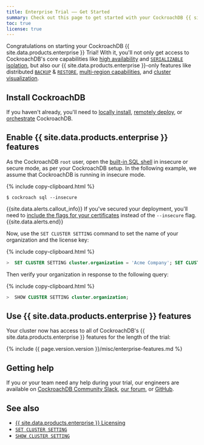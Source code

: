 ```yaml
---
title: Enterprise Trial –– Get Started
summary: Check out this page to get started with your CockroachDB {{ site.data.products.enterprise }} Trial
toc: true
license: true
---
```


Congratulations on starting your CockroachDB {{ site.data.products.enterprise }} Trial! With it, you'll not only get access to CockroachDB's core capabilities like [high availability](frequently-asked-questions.html#how-does-cockroachdb-survive-failures) and [`SERIALIZABLE` isolation](frequently-asked-questions.html#how-is-cockroachdb-strongly-consistent), but also our {{ site.data.products.enterprise }}-only features like distributed [`BACKUP`](backup.html) &amp; [`RESTORE`](restore.html), [multi-region capabilities](multiregion-overview.html), and [cluster visualization](enable-node-map.html).

## Install CockroachDB

If you haven't already, you'll need to [locally install](install-cockroachdb.html), [remotely deploy](manual-deployment.html), or [orchestrate](orchestration.html) CockroachDB.

## Enable {{ site.data.products.enterprise }} features

As the CockroachDB `root` user, open the [built-in SQL shell](cockroach-sql.html) in insecure or secure mode, as per your CockroachDB setup. In the following example, we assume that CockroachDB is running in insecure mode.

{% include copy-clipboard.html %}
~~~ shell
$ cockroach sql --insecure
~~~

{{site.data.alerts.callout_info}}
If you've secured your deployment, you'll need to [include the flags for your certificates](cockroach-cert.html) instead of the `--insecure` flag.
{{site.data.alerts.end}}

Now, use the `SET CLUSTER SETTING` command to set the name of your organization and the license key:

{% include copy-clipboard.html %}
~~~ sql
>  SET CLUSTER SETTING cluster.organization = 'Acme Company'; SET CLUSTER SETTING enterprise.license = 'xxxxxxxxxxxx';
~~~

Then verify your organization in response to the following query:

{% include copy-clipboard.html %}
~~~ sql
>  SHOW CLUSTER SETTING cluster.organization;
~~~

## Use {{ site.data.products.enterprise }} features

Your cluster now has access to all of CockroachDB's {{ site.data.products.enterprise }} features for the length of the trial:

{% include {{ page.version.version }}/misc/enterprise-features.md %}

## Getting help

If you or your team need any help during your trial, our engineers are available on [CockroachDB Community Slack](https://cockroachdb.slack.com), [our forum](https://forum.cockroachlabs.com/), or [GitHub](https://github.com/cockroachdb/cockroach).</p>

## See also

- [{{ site.data.products.enterprise }} Licensing](enterprise-licensing.html)
- [`SET CLUSTER SETTING`](set-cluster-setting.html)
- [`SHOW CLUSTER SETTING`](show-cluster-setting.html)

